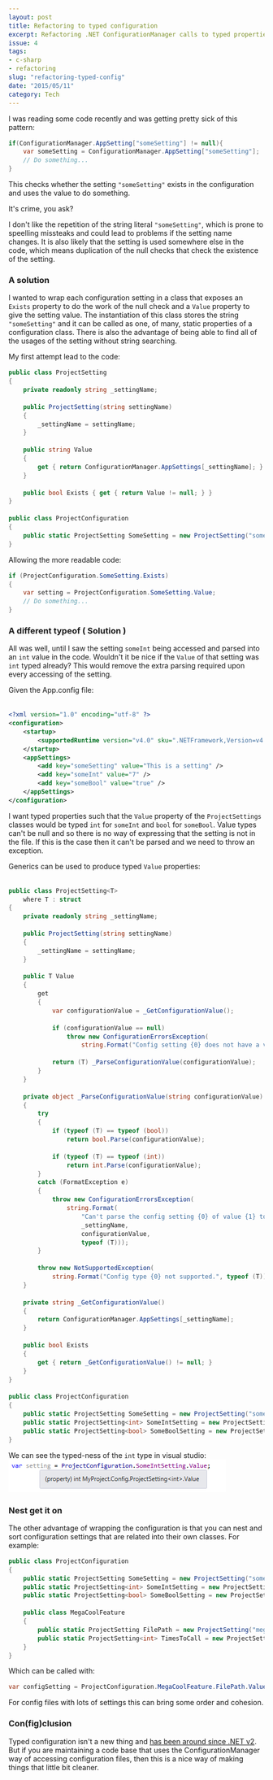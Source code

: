 ```yaml
---
layout: post
title: Refactoring to typed configuration
excerpt: Refactoring .NET ConfigurationManager calls to typed properties.
issue: 4
tags: 
- c-sharp
- refactoring
slug: "refactoring-typed-config"
date: "2015/05/11"
category: Tech
---
```




I was reading some code recently and was getting pretty sick of this pattern:

``` csharp
if(ConfigurationManager.AppSetting["someSetting"] != null){
	var someSetting = ConfigurationManager.AppSetting["someSetting"];	
	// Do something...
}
```

This checks whether the setting `"someSetting"` exists in the configuration and uses the value to do something. 

It's crime, you ask? 

I don't like the repetition of the string literal `"someSetting"`, which is prone to speelling missteaks and could lead to problems if the setting name changes. It is also likely that the setting is used somewhere else in the code, which means duplication of the null checks that check the existence of the setting.

### A solution ###

I wanted to wrap each configuration setting in a class that exposes an `Exists` property to do the work of the null check and a `Value` property to give the setting value. The instantiation of this class stores the string `"someSetting"` and it can be called as one, of many, static properties of a configuration class. There is also the advantage of being able to find all of the usages of the setting without string searching.

My first attempt lead to the code:

``` csharp
public class ProjectSetting
{
	private readonly string _settingName;

	public ProjectSetting(string settingName)
	{
		_settingName = settingName;
	}

	public string Value
	{
		get { return ConfigurationManager.AppSettings[_settingName]; }
	}

	public bool Exists { get { return Value != null; } }
}

public class ProjectConfiguration
{
	public static ProjectSetting SomeSetting = new ProjectSetting("someSetting");
}
```

Allowing the more readable code:

``` csharp
if (ProjectConfiguration.SomeSetting.Exists)
{
	var setting = ProjectConfiguration.SomeSetting.Value;
	// Do something...
}
```

### A different typeof ( Solution ) ###

All was well, until I saw the setting `someInt` being accessed and parsed into an `int` value in the code. Wouldn't it be nice if the `Value` of that setting was `int` typed already? This would remove the extra parsing required upon every accessing of the setting. 

Given the App.config file:
	
``` xml

<?xml version="1.0" encoding="utf-8" ?>
<configuration>
	<startup> 
		<supportedRuntime version="v4.0" sku=".NETFramework,Version=v4.5" />
	</startup>
	<appSettings>
		<add key="someSetting" value="This is a setting" />
		<add key="someInt" value="7" />
		<add key="someBool" value="true" />
	</appSettings>
</configuration> 
```

I want typed properties such that the `Value` property of the `ProjectSettings` classes would be typed `int` for `someInt` and `bool` for `someBool`. Value types can't be null and so there is no way of expressing that the setting is not in the file. If this is the case then it can't be parsed and we need to throw an exception. 

Generics can be used to produce typed `Value` properties:

```csharp

public class ProjectSetting<T>
	where T : struct
{
	private readonly string _settingName;

	public ProjectSetting(string settingName)
	{
		_settingName = settingName;
	}

	public T Value
	{
		get
		{
			var configurationValue = _GetConfigurationValue();

			if (configurationValue == null)
				throw new ConfigurationErrorsException(
					string.Format("Config setting {0} does not have a value!", _settingName));

			return (T) _ParseConfigurationValue(configurationValue);
		}
	}

	private object _ParseConfigurationValue(string configurationValue)
	{
		try
		{
			if (typeof (T) == typeof (bool))
				return bool.Parse(configurationValue);

			if (typeof (T) == typeof (int))
				return int.Parse(configurationValue);
		}
		catch (FormatException e)
		{
			throw new ConfigurationErrorsException(
				string.Format(
					"Can't parse the config setting {0} of value {1} to type {2}",
					_settingName,
					configurationValue,
					typeof (T)));
		}

		throw new NotSupportedException(
			string.Format("Config type {0} not supported.", typeof (T)));
	}

	private string _GetConfigurationValue()
	{
		return ConfigurationManager.AppSettings[_settingName];
	}

	public bool Exists
	{
		get { return _GetConfigurationValue() != null; }
	}
}

public class ProjectConfiguration
{
	public static ProjectSetting SomeSetting = new ProjectSetting("someSetting");
	public static ProjectSetting<int> SomeIntSetting = new ProjectSetting<int>("someInt");
	public static ProjectSetting<bool> SomeBoolSetting = new ProjectSetting<bool>("someBool");
}

```

We can see the typed-ness of the `int` type in visual studio:
![Alt int is typed](/images/Int_typed.png)

### Nest get it on ###

The other advantage of wrapping the configuration is that you can nest and sort configuration settings that are related into their own classes. For example:

``` csharp
public class ProjectConfiguration
{
	public static ProjectSetting SomeSetting = new ProjectSetting("someSetting");
	public static ProjectSetting<int> SomeIntSetting = new ProjectSetting<int>("someInt");
	public static ProjectSetting<bool> SomeBoolSetting = new ProjectSetting<bool>("someBool");

	public class MegaCoolFeature
	{
		public static ProjectSetting FilePath = new ProjectSetting("megaCoolFeatureFilePath");
		public static ProjectSetting<int> TimesToCall = new ProjectSetting<int>("megaCoolFeatureTimesToCall");
	}
}
```

Which can be called with:

``` csharp
var configSetting = ProjectConfiguration.MegaCoolFeature.FilePath.Value;
```

For config files with lots of settings this can bring some order and cohesion. 

### Con(fig)clusion ###

Typed configuration isn't a new thing and [has been around since .NET v2](https://msdn.microsoft.com/en-us/library/8eyb2ct1.aspx). But if you are maintaining a code base that uses the ConfigurationManager way of accessing configuration files, then this is a nice way of making things that little bit cleaner.